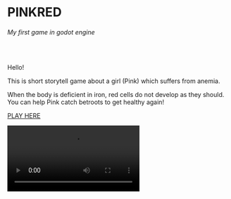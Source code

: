 # PINKRED 
###### My first game in godot engine 

<br>

Hello! 

This is short storytell game about a girl (Pink) which suffers from anemia.

When the body is deficient in iron, red cells do not develop as they should. You can help Pink catch betroots to get healthy again!


[PLAY HERE](https://containedx.itch.io/pinkred)


![](https://i.gyazo.com/d09d76ab15ba1fbc26b43cd731af2d84.mp4)
